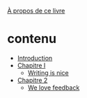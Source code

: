 
[À propos de ce livre][1]

# contenu
* [Introduction][2]
* [Chapitre I][3]
	* [Writing is nice][4]
* [Chapitre 2][5]
	* [We love feedback][6]

[1]:	README.md
[2]:	Introduction.md
[3]:	Chapitre%201/Sans%20titre%201
[4]:	Chapitre%201/Sans%20titre%201
[5]:	Chapitre%202/Sans%20titre%202
[6]:	Chapitre%202/Sans%20titre%202